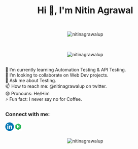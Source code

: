<h1 align="center">Hi 👋, I'm Nitin Agrawal</h1>
<br/>
<p align="center"> <img src="https://komarev.com/ghpvc/?username=nitinagrawalupg&label=Profile%20views&color=0e75b6&style=flat" alt="nitinagrawalup" /> </p>
<br>
<p align="center"> <img align="center" src="https://github-readme-stats.vercel.app/api?username=nitinagrawalup&show_icons=true&locale=en" alt="nitinagrawalup" /></p>
<br/>
<!--🔭 I’m currently working on my mini project Online Banking System (Cloud, HTML, CSS & JS).<br/>-->
🌱 I’m currently learning Automation Testing & API Testing.<br/>
👯 I’m looking to collaborate on Web Dev projects.<br/>
💬 Ask me about Testing.<br/>
📫 How to reach me: @nitinagrawalup on twitter.<br/>
😄 Pronouns: He/Him<br/>
⚡ Fun fact: I never say no for Coffee.<br/>

<h3 align="left">Connect with me:</h3>
<p align="left"> 

<!--<a href="https://twitter.com/nitinagrawalup">
  <img align="left" alt="Nitin Agrawal | Twitter" width="27px" src="https://raw.githubusercontent.com/nitinagrawalup/nitinagrawalup/main/logo/Twitter.png" />
</a>-->

<a href="https://www.linkedin.com/in/nitinagrawalup/">
  <img align="left" alt="Nitin Agrawal | LinkedIn" width="27px" src="https://raw.githubusercontent.com/nitinagrawalup/nitinagrawalup/main/logo/LinkedIn.webp" />
</a>

<!--<a href="https://www.codechef.com/users/nitinagrawalup">
  <img align="left" alt="Nitin Agrawal | CodeChef" width="27px" src="https://raw.githubusercontent.com/nitinagrawalup/nitinagrawalup/main/logo/CodeChef.jpg" />
</a>-->

<!--<a href="https://leetcode.com/nitinagrawalup/">
  <img align="left" alt="Nitin Agrawal | Leetcode" width="27px" src="https://raw.githubusercontent.com/nitinagrawalup/nitinagrawalup/main/logo/Leetcode.png" />
</a>-->

<a href="https://www.hackerrank.com/nitinagrawalup">
  <img align="left" alt="Nitin Agrawal | HackerRank" width="27px" src="https://raw.githubusercontent.com/nitinagrawalup/nitinagrawalup/main/logo/HackerRank.png" />
</a>

<!--<a href="https://www.instagram.com/nitinagrawalup">
  <img align="left" alt="Nitin Agrawal | Instagram" width="27px" src="https://raw.githubusercontent.com/nitinagrawalup/nitinagrawalup/main/logo/Instagram.png" />
</a>-->

</p>
<br/>
<br/>

<!--<p align="center"><img align="center" src="https://github-readme-streak-stats.herokuapp.com/?user=nitinagrawalup" alt="nitinagrawalup" /></p>-->
<p align="center"><img align="center" src="https://github-readme-streak-stats.demolab.com/?user=nitinagrawalup" alt="nitinagrawalup" /></p>
<br/>

